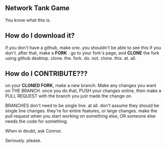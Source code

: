 ## Network Tank Game

You know what this is.

## How do I download it?
if you don't have a github, make one. you shouldn't be able to see this if you don't. after that, make a **FORK** . go to your fork's page, and **CLONE** the fork using github desktop.  clone. the. fork. do. not. clone. this. at. all.

## How do I CONTRIBUTE???

on your **CLONED FORK**, make a new branch. Make any changes you want on THE BRANCH. once you do that, PUSH your changes online, then make a PULL REQUEST with the branch you just made the change on.

BRANCHES don't need to be single line. at all. don't assume they should be single line changes. they're for entire features, or large changes. make the pull request when you start working on something else, OR someone else needs the code for something.

When in doubt, ask Connor.

Seriously. please.
